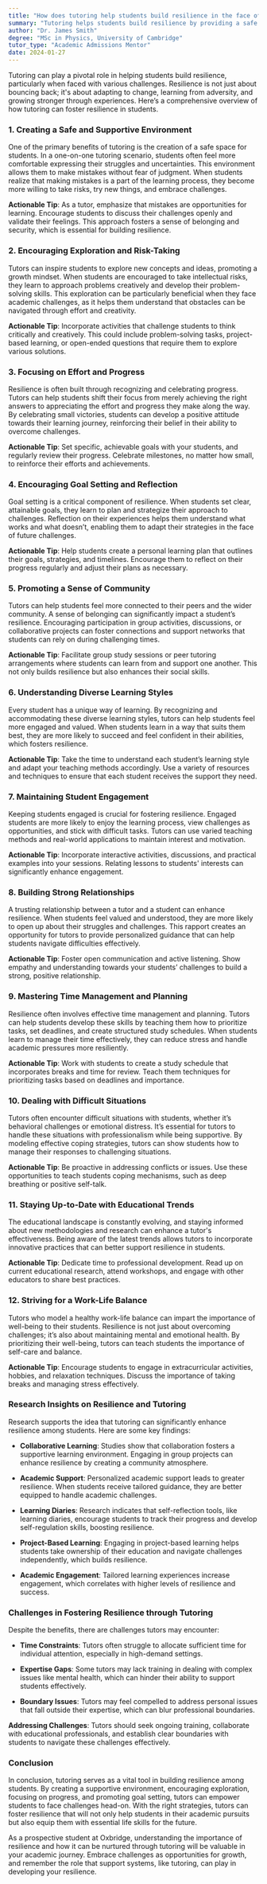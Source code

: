 ```yaml
---
title: "How does tutoring help students build resilience in the face of challenges?"
summary: "Tutoring helps students build resilience by providing a safe space to express struggles, adapt to challenges, and learn from mistakes."
author: "Dr. James Smith"
degree: "MSc in Physics, University of Cambridge"
tutor_type: "Academic Admissions Mentor"
date: 2024-01-27
---
```


Tutoring can play a pivotal role in helping students build resilience, particularly when faced with various challenges. Resilience is not just about bouncing back; it's about adapting to change, learning from adversity, and growing stronger through experiences. Here’s a comprehensive overview of how tutoring can foster resilience in students.

### 1. Creating a Safe and Supportive Environment

One of the primary benefits of tutoring is the creation of a safe space for students. In a one-on-one tutoring scenario, students often feel more comfortable expressing their struggles and uncertainties. This environment allows them to make mistakes without fear of judgment. When students realize that making mistakes is a part of the learning process, they become more willing to take risks, try new things, and embrace challenges.

**Actionable Tip**: As a tutor, emphasize that mistakes are opportunities for learning. Encourage students to discuss their challenges openly and validate their feelings. This approach fosters a sense of belonging and security, which is essential for building resilience.

### 2. Encouraging Exploration and Risk-Taking

Tutors can inspire students to explore new concepts and ideas, promoting a growth mindset. When students are encouraged to take intellectual risks, they learn to approach problems creatively and develop their problem-solving skills. This exploration can be particularly beneficial when they face academic challenges, as it helps them understand that obstacles can be navigated through effort and creativity.

**Actionable Tip**: Incorporate activities that challenge students to think critically and creatively. This could include problem-solving tasks, project-based learning, or open-ended questions that require them to explore various solutions.

### 3. Focusing on Effort and Progress

Resilience is often built through recognizing and celebrating progress. Tutors can help students shift their focus from merely achieving the right answers to appreciating the effort and progress they make along the way. By celebrating small victories, students can develop a positive attitude towards their learning journey, reinforcing their belief in their ability to overcome challenges.

**Actionable Tip**: Set specific, achievable goals with your students, and regularly review their progress. Celebrate milestones, no matter how small, to reinforce their efforts and achievements.

### 4. Encouraging Goal Setting and Reflection

Goal setting is a critical component of resilience. When students set clear, attainable goals, they learn to plan and strategize their approach to challenges. Reflection on their experiences helps them understand what works and what doesn’t, enabling them to adapt their strategies in the face of future challenges.

**Actionable Tip**: Help students create a personal learning plan that outlines their goals, strategies, and timelines. Encourage them to reflect on their progress regularly and adjust their plans as necessary.

### 5. Promoting a Sense of Community

Tutors can help students feel more connected to their peers and the wider community. A sense of belonging can significantly impact a student’s resilience. Encouraging participation in group activities, discussions, or collaborative projects can foster connections and support networks that students can rely on during challenging times.

**Actionable Tip**: Facilitate group study sessions or peer tutoring arrangements where students can learn from and support one another. This not only builds resilience but also enhances their social skills.

### 6. Understanding Diverse Learning Styles

Every student has a unique way of learning. By recognizing and accommodating these diverse learning styles, tutors can help students feel more engaged and valued. When students learn in a way that suits them best, they are more likely to succeed and feel confident in their abilities, which fosters resilience.

**Actionable Tip**: Take the time to understand each student’s learning style and adapt your teaching methods accordingly. Use a variety of resources and techniques to ensure that each student receives the support they need.

### 7. Maintaining Student Engagement

Keeping students engaged is crucial for fostering resilience. Engaged students are more likely to enjoy the learning process, view challenges as opportunities, and stick with difficult tasks. Tutors can use varied teaching methods and real-world applications to maintain interest and motivation.

**Actionable Tip**: Incorporate interactive activities, discussions, and practical examples into your sessions. Relating lessons to students' interests can significantly enhance engagement.

### 8. Building Strong Relationships

A trusting relationship between a tutor and a student can enhance resilience. When students feel valued and understood, they are more likely to open up about their struggles and challenges. This rapport creates an opportunity for tutors to provide personalized guidance that can help students navigate difficulties effectively.

**Actionable Tip**: Foster open communication and active listening. Show empathy and understanding towards your students’ challenges to build a strong, positive relationship.

### 9. Mastering Time Management and Planning

Resilience often involves effective time management and planning. Tutors can help students develop these skills by teaching them how to prioritize tasks, set deadlines, and create structured study schedules. When students learn to manage their time effectively, they can reduce stress and handle academic pressures more resiliently.

**Actionable Tip**: Work with students to create a study schedule that incorporates breaks and time for review. Teach them techniques for prioritizing tasks based on deadlines and importance.

### 10. Dealing with Difficult Situations

Tutors often encounter difficult situations with students, whether it’s behavioral challenges or emotional distress. It’s essential for tutors to handle these situations with professionalism while being supportive. By modeling effective coping strategies, tutors can show students how to manage their responses to challenging situations.

**Actionable Tip**: Be proactive in addressing conflicts or issues. Use these opportunities to teach students coping mechanisms, such as deep breathing or positive self-talk.

### 11. Staying Up-to-Date with Educational Trends

The educational landscape is constantly evolving, and staying informed about new methodologies and research can enhance a tutor's effectiveness. Being aware of the latest trends allows tutors to incorporate innovative practices that can better support resilience in students.

**Actionable Tip**: Dedicate time to professional development. Read up on current educational research, attend workshops, and engage with other educators to share best practices.

### 12. Striving for a Work-Life Balance

Tutors who model a healthy work-life balance can impart the importance of well-being to their students. Resilience is not just about overcoming challenges; it’s also about maintaining mental and emotional health. By prioritizing their well-being, tutors can teach students the importance of self-care and balance.

**Actionable Tip**: Encourage students to engage in extracurricular activities, hobbies, and relaxation techniques. Discuss the importance of taking breaks and managing stress effectively.

### Research Insights on Resilience and Tutoring

Research supports the idea that tutoring can significantly enhance resilience among students. Here are some key findings:

- **Collaborative Learning**: Studies show that collaboration fosters a supportive learning environment. Engaging in group projects can enhance resilience by creating a community atmosphere.
  
- **Academic Support**: Personalized academic support leads to greater resilience. When students receive tailored guidance, they are better equipped to handle academic challenges.

- **Learning Diaries**: Research indicates that self-reflection tools, like learning diaries, encourage students to track their progress and develop self-regulation skills, boosting resilience.

- **Project-Based Learning**: Engaging in project-based learning helps students take ownership of their education and navigate challenges independently, which builds resilience.

- **Academic Engagement**: Tailored learning experiences increase engagement, which correlates with higher levels of resilience and success.

### Challenges in Fostering Resilience through Tutoring

Despite the benefits, there are challenges tutors may encounter:

- **Time Constraints**: Tutors often struggle to allocate sufficient time for individual attention, especially in high-demand settings.
  
- **Expertise Gaps**: Some tutors may lack training in dealing with complex issues like mental health, which can hinder their ability to support students effectively.

- **Boundary Issues**: Tutors may feel compelled to address personal issues that fall outside their expertise, which can blur professional boundaries.

**Addressing Challenges**: Tutors should seek ongoing training, collaborate with educational professionals, and establish clear boundaries with students to navigate these challenges effectively.

### Conclusion

In conclusion, tutoring serves as a vital tool in building resilience among students. By creating a supportive environment, encouraging exploration, focusing on progress, and promoting goal setting, tutors can empower students to face challenges head-on. With the right strategies, tutors can foster resilience that will not only help students in their academic pursuits but also equip them with essential life skills for the future. 

As a prospective student at Oxbridge, understanding the importance of resilience and how it can be nurtured through tutoring will be valuable in your academic journey. Embrace challenges as opportunities for growth, and remember the role that support systems, like tutoring, can play in developing your resilience.
    